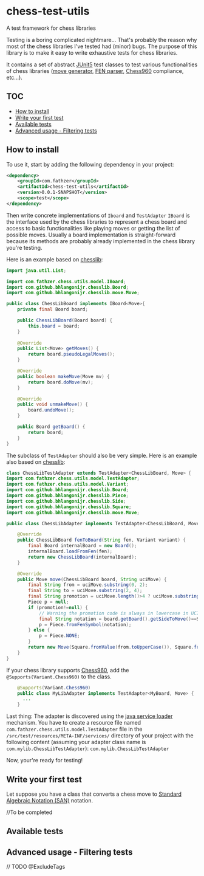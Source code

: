 # chess-test-utils
A test framework for chess libraries

Testing is a boring complicated nightmare...
That's probably the reason why most of the chess libraries I've tested had (minor) bugs.
The purpose of this library is to make it easy to write exhaustive tests for chess libraries.

It contains a set of abstract [JUnit5](https://junit.org/junit5) test classes to test various functionalities of chess libraries ([move generator](https://www.chessprogramming.org/Move_Generation), [FEN parser](https://en.wikipedia.org/wiki/Forsyth%E2%80%93Edwards_Notation), [Chess960](https://en.wikipedia.org/wiki/Chess960) compliance, etc...).

## TOC

- [How to install](#How-to-install)
- [Write your first test](#Write-your-first-test)
- [Available tests](#Available-tests)
- [Advanced usage - Filtering tests](#Advanced-usage---Filtering-tests)

## How to install
To use it, start by adding the following dependency in your project:

```xml
<dependency>
    <groupId>com.fathzer</groupId>
    <artifactId>chess-test-utils</artifactId>
    <version>0.0.1-SNAPSHOT</version>
    <scope>test</scope>
</dependency>
```

Then write concrete implementations of `Iboard` and `TestAdapter`
`IBoard` is the interface used by the chess libraries to represent a chess board and access to basic functionalities like playing moves or getting the list of possible moves.
Usually a board implementation is straight-forward because its methods are probably already implemented in the chess library you're testing. 

Here is an example based on [chesslib](https://github.com/bhlangonijr/chesslib):

```java
import java.util.List;

import com.fathzer.chess.utils.model.IBoard;
import com.github.bhlangonijr.chesslib.Board;
import com.github.bhlangonijr.chesslib.move.Move;

public class ChessLibBoard implements IBoard<Move>{
	private final Board board;

	public ChessLibBoard(Board board) {
		this.board = board;
	}
	
	@Override
	public List<Move> getMoves() {
		return board.pseudoLegalMoves();
	}

	@Override
	public boolean makeMove(Move mv) {
		return board.doMove(mv);
	}

	@Override
	public void unmakeMove() {
		board.undoMove();
	}

	public Board getBoard() {
		return board;
	}
}
```

The subclass of `TestAdapter` should also be very simple.
Here is an example also based on [chesslib](https://github.com/bhlangonijr/chesslib):
```java
class ChessLibTestAdapter extends TestAdapter<ChessLibBoard, Move> {
import com.fathzer.chess.utils.model.TestAdapter;
import com.fathzer.chess.utils.model.Variant;
import com.github.bhlangonijr.chesslib.Board;
import com.github.bhlangonijr.chesslib.Piece;
import com.github.bhlangonijr.chesslib.Side;
import com.github.bhlangonijr.chesslib.Square;
import com.github.bhlangonijr.chesslib.move.Move;

public class ChessLibAdapter implements TestAdapter<ChessLibBoard, Move> {

	@Override
	public ChessLibBoard fenToBoard(String fen, Variant variant) {
		final Board internalBoard = new Board();
		internalBoard.loadFromFen(fen);
		return new ChessLibBoard(internalBoard);
	}

	@Override
	public Move move(ChessLibBoard board, String uciMove) {
		final String from = uciMove.substring(0, 2);
		final String to = uciMove.substring(2, 4);
		final String promotion = uciMove.length()>4 ? uciMove.substring(4, 5) : null;
		Piece p = null;
		if (promotion!=null) {
			// Warning the promotion code is always in lowercase in UCI
			final String notation = board.getBoard().getSideToMove()==Side.WHITE ? promotion.toUpperCase() : promotion;
			p = Piece.fromFenSymbol(notation);
		} else {
			p = Piece.NONE;
		}
		return new Move(Square.fromValue(from.toUpperCase()), Square.fromValue(to.toUpperCase()), p);
	}
}
```
If your chess library supports [Chess960](https://en.wikipedia.org/wiki/Chess960), add the `@Supports(Variant.Chess960)` to the class.

```java
    @Supports(Variant.Chess960)
    public class MyLibAdapter implements TestAdapter<MyBoard, Move> {
      ...
    }
```

Last thing: The adapter is discovered using the [java service loader](https://docs.oracle.com/javase/8/docs/api/java/util/ServiceLoader.html) mechanism.
You have to create a resource file named `com.fathzer.chess.utils.model.TestAdapter` file in the `/src/test/resources/META-INF/services/` directory of your project with the following content (assuming your adapter class name is `com.mylib.ChessLibTestAdapter`):
`com.mylib.ChessLibTestAdapter`


Now, your're ready for testing!

## Write your first test

Let suppose you have a class that converts a chess move to [Standard Algebraic Notation (SAN)](https://en.wikipedia.org/wiki/Algebraic_notation_(chess)) notation.

//To be completed

## Available tests

## Advanced usage - Filtering tests
// TODO
@ExcludeTags
